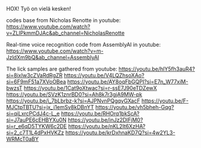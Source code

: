 HOX! Työ on vielä kesken!

codes base from Nicholas Renotte in youtube:
https://www.youtube.com/watch?v=ZLIPkmmDJAc&ab_channel=NicholasRenotte

Real-time voice recognition code from AssemblyAI in youtube:
https://www.youtube.com/watch?v=m-JzldXm9bQ&ab_channel=AssemblyAI

The lick samples are gathered from youtube:
https://youtu.be/hlY5fh3auR4?si=8ixIw3cZVaRdRgZR
https://youtu.be/V4LQZhsoXAo?si=6F9mF51a7XVoOBea
https://youtu.be/AY8oqFbGQPI?si=E7n_W77xiM-bwzsT
https://youtu.be/1Cat9oXtwac?si=r-ssE7J90eTDZewX
https://youtu.be/SVzK1znrBD0?si=Ah8k7r3gjA9MW-pk
https://youtu.be/i_7bLbrbz-k?si=AJPNvnPQgqyGXacF
https://youtu.be/F-MJCtpTBTU?si=jx_j1emSv8kDBnYT
https://youtu.be/vh5bheh-Gqg?si=qiLxrcPCdJ4c-L_e
https://youtu.be/RHOrq1bkScA?si=J7auPE6cEHBYXu0N
https://youtu.be/inJz2DlFjM0?si=r_e6qD5TYKW6c2DE
https://youtu.be/nKL2It6XzHA?si=2_c7T1L4dPxHVKZz
https://youtu.be/krDxhnaKD7Q?si=4w2YL3-WRMcT0aBY
